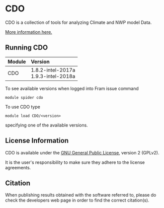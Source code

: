 # CDO

CDO is a collection of tools for analyzing Climate and NWP model Data.

[More information here.](https://code.mpimet.mpg.de/projects/cdo)

## Running CDO

| Module     | Version     |
| :------------- | :------------- |
| CDO |1.8.2-intel-2017a <br>1.9.3-intel-2018a|

To see available versions when logged into Fram issue command

    module spider cdo

To use CDO type

    module load CDO/<version>

specifying one of the available versions.

## License Information

CDO is available under the [GNU General Public License](https://www.gnu.org/licenses/old-licenses/gpl-2.0.html), version 2 (GPLv2).

It is the user's responsibility to make sure they adhere to the license agreements.

## Citation

When publishing results obtained with the software referred to, please do check the developers web page in order to find the correct citation(s).
